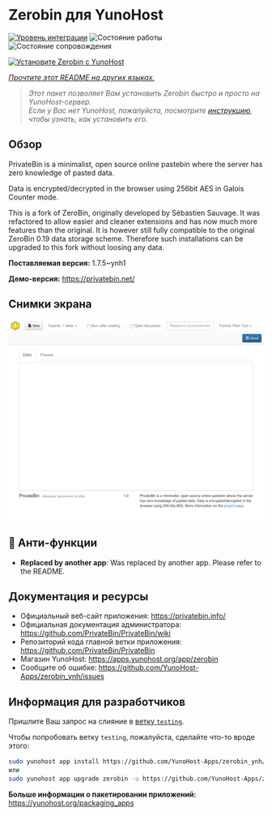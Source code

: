 <!--
Важно: этот README был автоматически сгенерирован <https://github.com/YunoHost/apps/tree/master/tools/readme_generator>
Он НЕ ДОЛЖЕН редактироваться вручную.
-->

# Zerobin для YunoHost

[![Уровень интеграции](https://apps.yunohost.org/badge/integration/zerobin)](https://ci-apps.yunohost.org/ci/apps/zerobin/)
![Состояние работы](https://apps.yunohost.org/badge/state/zerobin)
![Состояние сопровождения](https://apps.yunohost.org/badge/maintained/zerobin)

[![Установите Zerobin с YunoHost](https://install-app.yunohost.org/install-with-yunohost.svg)](https://install-app.yunohost.org/?app=zerobin)

*[Прочтите этот README на других языках.](./ALL_README.md)*

> *Этот пакет позволяет Вам установить Zerobin быстро и просто на YunoHost-сервер.*  
> *Если у Вас нет YunoHost, пожалуйста, посмотрите [инструкцию](https://yunohost.org/install), чтобы узнать, как установить его.*

## Обзор

PrivateBin is a minimalist, open source online pastebin where the server has zero knowledge of pasted data.

Data is encrypted/decrypted in the browser using 256bit AES in Galois Counter mode.

This is a fork of ZeroBin, originally developed by Sébastien Sauvage. It was refactored to allow easier and cleaner extensions and has now much more features than the original. It is however still fully compatible to the original ZeroBin 0.19 data storage scheme. Therefore such installations can be upgraded to this fork without loosing any data.


**Поставляемая версия:** 1.7.5~ynh1

**Демо-версия:** <https://privatebin.net/>

## Снимки экрана

![Снимок экрана Zerobin](./doc/screenshots/screenshot.png)

## :red_circle: Анти-функции

- **Replaced by another app**: Was replaced by another app. Please refer to the README.

## Документация и ресурсы

- Официальный веб-сайт приложения: <https://privatebin.info/>
- Официальная документация администратора: <https://github.com/PrivateBin/PrivateBin/wiki>
- Репозиторий кода главной ветки приложения: <https://github.com/PrivateBin/PrivateBin>
- Магазин YunoHost: <https://apps.yunohost.org/app/zerobin>
- Сообщите об ошибке: <https://github.com/YunoHost-Apps/zerobin_ynh/issues>

## Информация для разработчиков

Пришлите Ваш запрос на слияние в [ветку `testing`](https://github.com/YunoHost-Apps/zerobin_ynh/tree/testing).

Чтобы попробовать ветку `testing`, пожалуйста, сделайте что-то вроде этого:

```bash
sudo yunohost app install https://github.com/YunoHost-Apps/zerobin_ynh/tree/testing --debug
или
sudo yunohost app upgrade zerobin -u https://github.com/YunoHost-Apps/zerobin_ynh/tree/testing --debug
```

**Больше информации о пакетировании приложений:** <https://yunohost.org/packaging_apps>
